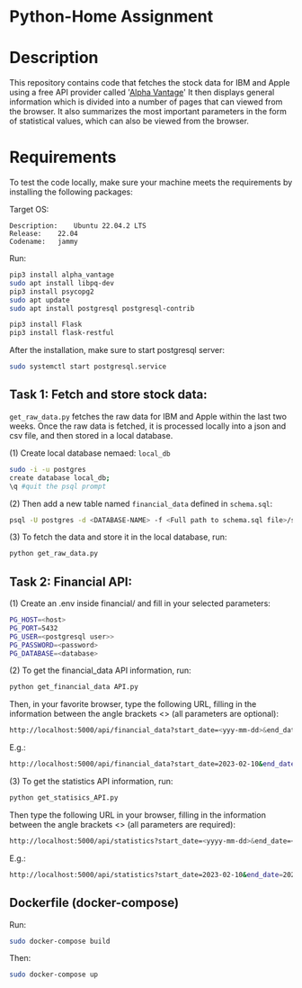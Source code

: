 # Python-Home Assignment

# Description
This repository contains code that fetches the stock data for IBM and Apple using a free API provider called '[Alpha Vantage](https://www.alphavantage.co/documentation/)'
It then displays general information which is divided into a number of pages that can viewed from the browser. It also summarizes the most important parameters in the form of statistical values, which can also be viewed from the browser.

# Requirements
To test the code locally, make sure your machine meets the requirements by installing the following packages:

Target OS:
	
	Description:	Ubuntu 22.04.2 LTS
    Release:	22.04
    Codename:	jammy    
	
Run:
```bash
pip3 install alpha_vantage
sudo apt install libpq-dev
pip3 install psycopg2
sudo apt update
sudo apt install postgresql postgresql-contrib

pip3 install Flask
pip3 install flask-restful
```
After the installation, make sure to start postgresql server:
```bash
sudo systemctl start postgresql.service
```

## Task 1: Fetch and store stock data:
`get_raw_data.py` fetches the raw data for IBM and Apple within the last two weeks. Once the raw data is fetched, it is processed locally into a json and csv file, and then stored in a local database.

(1) Create local database nemaed: `local_db`
```bash
sudo -i -u postgres
create database local_db;
\q #quit the psql prompt
```
(2) Then add a new table named `financial_data` defined in `schema.sql`:
```bash
psql -U postgres -d <DATABASE-NAME> -f <Full path to schema.sql file>/schema.sql
```
(3) To fetch the data and store it in the local database, run:
```bash
python get_raw_data.py
```
## Task 2: Financial API:
(1) Create an .env inside financial/ and fill in your selected parameters:
```bash
PG_HOST=<host>
PG_PORT=5432
PG_USER=<postgresql user>>
PG_PASSWORD=<password>
PG_DATABASE=<database>
```
(2) To get the financial_data API information, run:
```bash
python get_financial_data API.py
```
Then, in your favorite browser, type the following URL, filling in the information between the angle brackets <> (all parameters are optional):
```bash
http://localhost:5000/api/financial_data?start_date=<yyy-mm-dd>&end_date=<yyyy-mm-dd>&symbol=<SYMBOL>&limit=<limit>&page=<page>
```

E.g.: 
```bash
http://localhost:5000/api/financial_data?start_date=2023-02-10&end_date=2023-02-20&symbol=IBM&limit=10&page=9
```
(3) To get the statistics API information, run: 
```bash
python get_statisics_API.py
```
Then type the following URL in your browser, filling in the information between the angle brackets <> (all parameters are required):
```bash
http://localhost:5000/api/statistics?start_date=<yyyy-mm-dd>&end_date=<yyyy-mm-dd>&symbol=<symbol>
```

E.g.:
```bash
http://localhost:5000/api/statistics?start_date=2023-02-10&end_date=2023-02-20&symbol=IBM
```
## Dockerfile (docker-compose)
Run:
```bash
sudo docker-compose build
```
Then:
```bash
sudo docker-compose up
```




